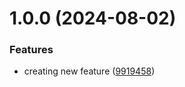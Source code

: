 # 1.0.0 (2024-08-02)


### Features

* creating new feature ([9919458](https://github.com/hive-o/weber/commit/991945837fde012a3c1c6c50cb4baa46a9931093))
